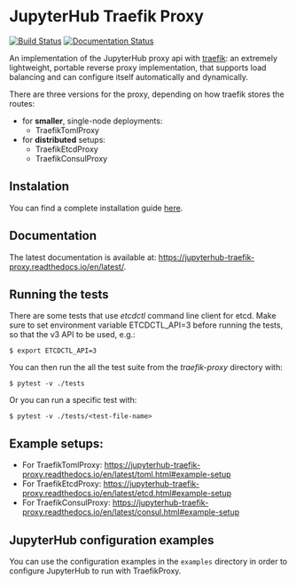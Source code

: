 
# JupyterHub Traefik Proxy

[![Build Status](https://travis-ci.org/jupyterhub/traefik-proxy.svg?branch=master)](https://travis-ci.org/jupyterhub/traefik-proxy)
[![Documentation Status](https://readthedocs.org/projects/jupyterhub-traefik-proxy/badge/?version=latest)](https://jupyterhub-traefik-proxy.readthedocs.io/en/latest/?badge=latest)

An implementation of the JupyterHub proxy api with [traefik](https://traefik.io): an extremely lightweight,
portable reverse proxy implementation, that supports load balancing and can configure itself automatically and dynamically.

There are three versions for the proxy, depending on how traefik stores the routes:

* for **smaller**, single-node deployments:
	* TraefikTomlProxy
* for **distributed** setups:
	* TraefikEtcdProxy
	* TraefikConsulProxy

## Instalation
You can find a complete installation guide [here](https://jupyterhub-traefik-proxy.readthedocs.io/en/latest/install.html).


## Documentation
The latest documentation is available at: https://jupyterhub-traefik-proxy.readthedocs.io/en/latest/.

## Running the tests
There are some tests that use *etcdctl* command line client for etcd.
Make sure to set environment variable ETCDCTL_API=3 before running the tests, so that the v3 API to be used, e.g.:

```
$ export ETCDCTL_API=3
```
You can then run the all the test suite from the *traefik-proxy* directory with:

```
$ pytest -v ./tests
```
Or you can run a specific test with:

```
$ pytest -v ./tests/<test-file-name>
```

## Example setups:
* For TraefikTomlProxy: https://jupyterhub-traefik-proxy.readthedocs.io/en/latest/toml.html#example-setup
* For TraefikEtcdProxy: https://jupyterhub-traefik-proxy.readthedocs.io/en/latest/etcd.html#example-setup
* For TraefikConsulProxy: https://jupyterhub-traefik-proxy.readthedocs.io/en/latest/consul.html#example-setup

## JupyterHub configuration examples
You can use the configuration examples in the ```examples``` directory in order to configure JupyterHub to run with TraefikProxy.
